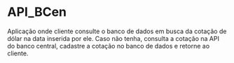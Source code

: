 # API_BCen
Aplicação onde cliente consulte o banco de dados em busca da cotação de dólar na data inserida por ele. Caso não tenha, consulta a cotação na API do banco central, cadastre a cotação no banco de dados e retorne ao cliente.
